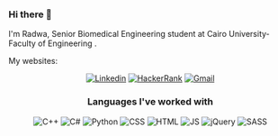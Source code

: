 ### Hi there 👋
<!-- <p align="center">
  <a href="https://tcno.co"><img src="https://github.com/TcNobo/TcNobo/blob/main/TcNoCombinedLogo.svg" alt="TechNobo logo" width="60%"></a>
</p> -->
  
I'm Radwa, Senior Biomedical Engineering student at Cairo University-Faculty of Engineering .


My websites:
<p align="center">
 <a href="https://www.linkedin.com/in/radwa-saeed-67b265179/">
   <img src="https://img.shields.io/badge/Linkedin-blue?style=badge&logo=Linkedin&logoColor=white" alt="Linkedin"></a>
 <a href="https://www.hackerrank.com/radwa_saedm?hr_r=1">
    <img src="https://img.shields.io/badge/HackerRank-darkgreen?style=badge&logo=Hackerrank&logoColor=white" alt="HackerRank"></a>
 <a href="mailto:radwa.saedm@gmail.com">
    <img src="https://img.shields.io/badge/gmail-red?style=badge&logo=gmail&logoColor=white" alt="Gmail"></a>
</p>

<h3 align="center">Languages I've worked with</h3>
<p align="center">
  <img src="https://img.shields.io/badge/C%2B%2B-00599C?style=badge&logo=c%2B%2B&logoColor=white" alt="C++">
  <img src="https://img.shields.io/badge/C%23-239120?style=badge&logo=c-sharp&logoColor=white" alt="C#">
  <img src="https://img.shields.io/badge/Python-3776AB?style=badge&logo=python&logoColor=white" alt="Python">
  <img src="https://img.shields.io/badge/CSS-239120?&style=badge&logo=css3&logoColor=white" alt="CSS">
  <img src="https://img.shields.io/badge/HTML5-E34F26?style=badge&logo=html5&logoColor=white" alt="HTML">
  <img src="https://img.shields.io/badge/JavaScript-323330?style=badge&logo=javascript&logoColor=F7DF1E" alt="JS">
  <img src="https://img.shields.io/badge/jQuery-0769AD?style=badge&logo=jquery&logoColor=white" alt="jQuery">
  <img src="https://img.shields.io/badge/Sass-CC6699?style=badge&logo=sass&logoColor=white" alt="SASS">
</p>


<!--
**Radwa-Saeed/Radwa-Saeed** is a ✨ _special_ ✨ repository because its `README.md` (this file) appears on your GitHub profile.

Here are some ideas to get you started:

- 🔭 I’m currently working on ...
- 🌱 I’m currently learning ...
- 👯 I’m looking to collaborate on ...
- 🤔 I’m looking for help with ...
- 💬 Ask me about ...
- 📫 How to reach me: ...
- 😄 Pronouns: ...
- ⚡ Fun fact: ...
-->

